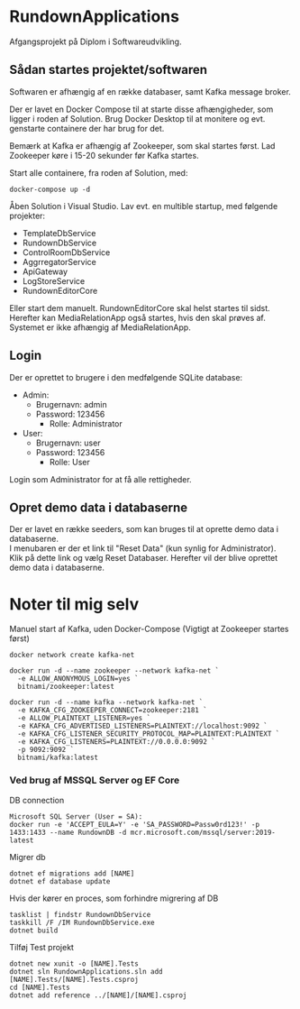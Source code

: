 # RundownApplications
Afgangsprojekt på Diplom i Softwareudvikling.  
## Sådan startes projektet/softwaren
Softwaren er afhængig af en række databaser, samt Kafka message broker.  

Der er lavet en Docker Compose til at starte disse afhængigheder, som ligger i roden af Solution. 
Brug Docker Desktop til at monitere og evt. genstarte containere der har brug for det.  

Bemærk at Kafka er afhængig af Zookeeper, som skal startes først. Lad Zookeeper køre i 15-20 sekunder før Kafka startes.  

Start alle containere, fra roden af Solution, med:
```
docker-compose up -d

```
Åben Solution i Visual Studio. Lav evt. en multible startup, med følgende projekter:  
- TemplateDbService
- RundownDbService
- ControlRoomDbService
- AggrregatorService
- ApiGateway
- LogStoreService
- RundownEditorCore

Eller start dem manuelt. RundownEditorCore skal helst startes til sidst.  
Herefter kan MediaRelationApp også startes, hvis den skal prøves af.  
Systemet er ikke afhængig af MediaRelationApp.

## Login
Der er oprettet to brugere i den medfølgende SQLite database:  
- Admin:  
  - Brugernavn: admin  
  - Password: 123456
	- Rolle: Administrator
- User:  
  - Brugernavn: user  
  - Password: 123456
	- Rolle: User  

Login som Administrator for at få alle rettigheder.

## Opret demo data i databaserne
Der er lavet en række seeders, som kan bruges til at oprette demo data i databaserne.  
I menubaren er der et link til "Reset Data" (kun synlig for Administrator).  
Klik på dette link og vælg Reset Databaser. Herefter vil der blive oprettet demo data i databaserne.


# Noter til mig selv

Manuel start af Kafka, uden Docker-Compose (Vigtigt at Zookeeper startes først)
```
docker network create kafka-net

docker run -d --name zookeeper --network kafka-net `
  -e ALLOW_ANONYMOUS_LOGIN=yes `
  bitnami/zookeeper:latest

docker run -d --name kafka --network kafka-net `
  -e KAFKA_CFG_ZOOKEEPER_CONNECT=zookeeper:2181 `
  -e ALLOW_PLAINTEXT_LISTENER=yes `
  -e KAFKA_CFG_ADVERTISED_LISTENERS=PLAINTEXT://localhost:9092 `
  -e KAFKA_CFG_LISTENER_SECURITY_PROTOCOL_MAP=PLAINTEXT:PLAINTEXT `
  -e KAFKA_CFG_LISTENERS=PLAINTEXT://0.0.0.0:9092 `
  -p 9092:9092 `
  bitnami/kafka:latest

```
### Ved brug af MSSQL Server og EF Core  
DB connection
```
Microsoft SQL Server (User = SA):
docker run -e 'ACCEPT_EULA=Y' -e 'SA_PASSWORD=Passw0rd123!' -p 1433:1433 --name RundownDB -d mcr.microsoft.com/mssql/server:2019-latest
```

Migrer db
```
dotnet ef migrations add [NAME]
dotnet ef database update
```

Hvis der kører en proces, som forhindre migrering af DB
```
tasklist | findstr RundownDbService
taskkill /F /IM RundownDbService.exe
dotnet build
```
Tilføj Test projekt
```
dotnet new xunit -o [NAME].Tests
dotnet sln RundownApplications.sln add [NAME].Tests/[NAME].Tests.csproj
cd [NAME].Tests
dotnet add reference ../[NAME]/[NAME].csproj
```




